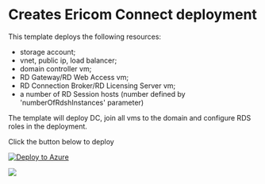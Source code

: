 # Creates Ericom Connect deployment

This template deploys the following resources:

<ul><li>storage account;</li><li>vnet, public ip, load balancer;</li><li>domain controller vm;</li><li>RD Gateway/RD Web Access vm;</li><li>RD Connection Broker/RD Licensing Server vm;</li><li>a number of RD Session hosts (number defined by 'numberOfRdshInstances' parameter)</li></ul>

The template will deploy DC, join all vms to the domain and configure RDS roles in the deployment.

Click the button below to deploy

[![Deploy to Azure](http://azuredeploy.net/deploybutton.png)](https://azuredeploy.net/)


<a href="http://armviz.io/#/?load=hhttps://raw.githubusercontent.com/ErezPasternak/azure-quickstart-templates/EricomConnect/ec-deployment-new/azuredeploy.json" target="_blank">
  <img src="http://armviz.io/visualizebutton.png"/>
</a>